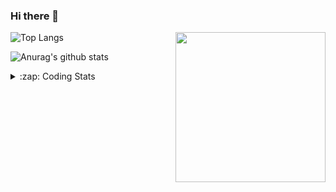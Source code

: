 ### Hi there 👋

<!--
**tao8687/tao8687** is a ✨ _special_ ✨ repository because its `README.md` (this file) appears on your GitHub profile.

Here are some ideas to get you started:

- 🔭 I’m currently working on ...
- 🌱 I’m currently learning ...
- 👯 I’m looking to collaborate on ...
- 🤔 I’m looking for help with ...
- 💬 Ask me about ...
- 📫 How to reach me: ...
- 😄 Pronouns: ...
- ⚡ Fun fact: ...
-->

<img align='right' src="https://media.giphy.com/media/M9gbBd9nbDrOTu1Mqx/giphy.gif" width="240">

  
![Top Langs](https://github-readme-stats.vercel.app/api/top-langs/?username=tao8687&layout=compact&title_color=23238E&text_color=A67D3D)

![Anurag's github stats](https://github-readme-stats.vercel.app/api?username=tao8687&show_icons=true&&text_color=A67D3D&title_color=23238E&show_icons=false&count_private=true&hide=stars)

<details>
  <summary>:zap: Coding Stats</summary>
  <br>
    
<!--START_SECTION:waka-->

```text
From: 19 February 2023 - To: 26 February 2023

Python            50 mins         █████████████▓░░░░░░░░░░░   54.11 %
C++               17 mins         ████▓░░░░░░░░░░░░░░░░░░░░   18.87 %
C                 11 mins         ███░░░░░░░░░░░░░░░░░░░░░░   12.31 %
Text              8 mins          ██▒░░░░░░░░░░░░░░░░░░░░░░   09.08 %
Markdown          1 min           ▒░░░░░░░░░░░░░░░░░░░░░░░░   01.70 %
Protocol Buffer   1 min           ▒░░░░░░░░░░░░░░░░░░░░░░░░   01.64 %
```

<!--END_SECTION:waka-->
</details>
